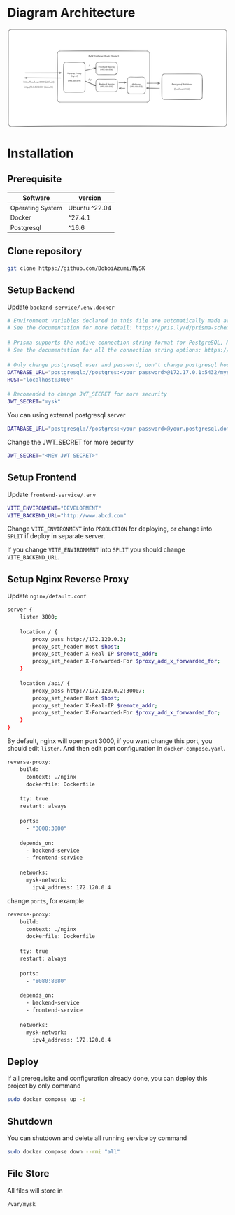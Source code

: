# Diagram Architecture
<img src="https://raw.githubusercontent.com/BoboiAzumi/MySK/refs/heads/main/assets/Diagram.png">

# Installation
## Prerequisite
| Software         | version       |
|------------------|---------------|
| Operating System | Ubuntu ^22.04 |
| Docker           | ^27.4.1       |
| Postgresql       | ^16.6         |

## Clone repository
```bash
git clone https://github.com/BoboiAzumi/MySK
```

## Setup Backend
Update ```backend-service/.env.docker```
```bash
# Environment variables declared in this file are automatically made available to Prisma.
# See the documentation for more detail: https://pris.ly/d/prisma-schema#accessing-environment-variables-from-the-schema

# Prisma supports the native connection string format for PostgreSQL, MySQL, SQLite, SQL Server, MongoDB and CockroachDB.
# See the documentation for all the connection string options: https://pris.ly/d/connection-strings

# Only change postgresql user and password, don't change postgresql host, port, and db
DATABASE_URL="postgresql://postgres:<your password>@172.17.0.1:5432/mysk?schema=public"
HOST="localhost:3000"

# Recomended to change JWT_SECRET for more security
JWT_SECRET="mysk"
```

You can using external postgresql server
```bash
DATABASE_URL="postgresql://postgres:<your password>@your.postgresql.domain:5432/mysk?schema=public"
```
Change the JWT_SECRET for more security
```bash
JWT_SECRET="<NEW JWT SECRET>"
```

## Setup Frontend
Update ```frontend-service/.env```
```bash
VITE_ENVIRONMENT="DEVELOPMENT"
VITE_BACKEND_URL="http://www.abcd.com"
```

Change ```VITE_ENVIRONMENT``` into ```PRODUCTION``` for deploying, or change into ```SPLIT``` if deploy in separate server.

If you change ```VITE_ENVIRONMENT``` into ```SPLIT``` you should change ```VITE_BACKEND_URL```.

## Setup Nginx Reverse Proxy
Update ```nginx/default.conf```

```bash
server {
    listen 3000;

    location / {
        proxy_pass http://172.120.0.3;
        proxy_set_header Host $host;
        proxy_set_header X-Real-IP $remote_addr;
        proxy_set_header X-Forwarded-For $proxy_add_x_forwarded_for;
    }

    location /api/ {
        proxy_pass http://172.120.0.2:3000/;
        proxy_set_header Host $host;
        proxy_set_header X-Real-IP $remote_addr;
        proxy_set_header X-Forwarded-For $proxy_add_x_forwarded_for;
    }
}
```
By default, nginx will open port 3000, if you want change this port, you should edit ```listen```.
And then edit port configuration in ```docker-compose.yaml```.
```bash
reverse-proxy:
    build:
      context: ./nginx
      dockerfile: Dockerfile

    tty: true
    restart: always

    ports:
      - "3000:3000"

    depends_on:
      - backend-service
      - frontend-service
    
    networks:
      mysk-network:
        ipv4_address: 172.120.0.4
```
change ```ports```, for example

```bash
reverse-proxy:
    build:
      context: ./nginx
      dockerfile: Dockerfile

    tty: true
    restart: always

    ports:
      - "8080:8080"

    depends_on:
      - backend-service
      - frontend-service
    
    networks:
      mysk-network:
        ipv4_address: 172.120.0.4
```

## Deploy
If all prerequisite and configuration already done, you can deploy this project by only command
```bash
sudo docker compose up -d
```

## Shutdown
You can shutdown and delete all running service by command
```bash
sudo docker compose down --rmi "all"
```

## File Store
All files will store in
```
/var/mysk
```